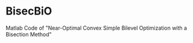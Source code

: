# BisecBiO
Matlab Code of "Near-Optimal Convex Simple Bilevel Optimization with a Bisection Method"
